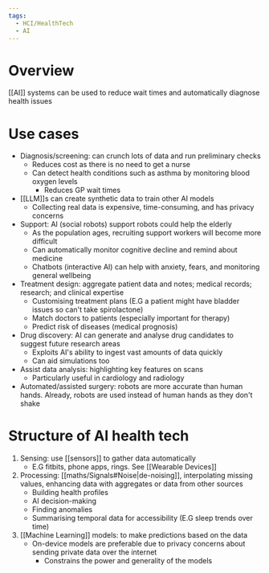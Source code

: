 ```yaml
---
tags:
  - HCI/HealthTech
  - AI
---
```

# Overview
[[AI]] systems can be used to reduce wait times and automatically diagnose health issues

# Use cases
- Diagnosis/screening: can crunch lots of data and run preliminary checks
	- Reduces cost as there is no need to get a nurse
	- Can detect health conditions such as asthma by monitoring blood oxygen levels
		- Reduces GP wait times
- [[LLM]]s can create synthetic data to train other AI models
	- Collecting real data is expensive, time-consuming, and has privacy concerns
- Support: AI (social robots) support robots could help the elderly
	- As the population ages, recruiting support workers will become more difficult
	 - Can automatically monitor cognitive decline and remind about medicine
	- Chatbots (interactive AI) can help with anxiety, fears, and monitoring general wellbeing
- Treatment design: aggregate patient data and notes; medical records; research; and clinical expertise
	- Customising treatment plans (E.G a patient might have bladder issues so can't take spirolactone)
	- Match doctors to patients (especially important for therapy)
	- Predict risk of diseases (medical prognosis)
- Drug discovery: AI can generate and analyse drug candidates to suggest future research areas
	- Exploits AI's ability to ingest vast amounts of data quickly
	- Can aid simulations too
- Assist data analysis: highlighting key features on scans
	- Particularly useful in cardiology and radiology
- Automated/assisted surgery: robots are more accurate than human hands. Already, robots are used instead of human hands as they don't shake

# Structure of AI health tech
1. Sensing: use [[sensors]] to gather data automatically
	- E.G fitbits, phone apps, rings. See [[Wearable Devices]]
2. Processing: [[maths/Signals#Noise|de-noising]], interpolating missing values, enhancing data with aggregates or data from other sources
	- Building health profiles
	- AI decision-making
	- Finding anomalies
	- Summarising temporal data for accessibility (E.G sleep trends over time)
3. [[Machine Learning]] models: to make predictions based on the data
	- On-device models are preferable due to privacy concerns about sending private data over the internet
		- Constrains the power and generality of the models
		
	